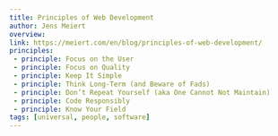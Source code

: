```yaml
---
title: Principles of Web Development
author: Jens Meiert
overview:
link: https://meiert.com/en/blog/principles-of-web-development/
principles:
 - principle: Focus on the User
 - principle: Focus on Quality
 - principle: Keep It Simple
 - principle: Think Long-Term (and Beware of Fads)
 - principle: Don’t Repeat Yourself (aka One Cannot Not Maintain)
 - principle: Code Responsibly
 - principle: Know Your Field
tags: [universal, people, software]
---
```

